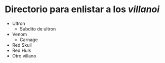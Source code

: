 # Directorio para enlistar a los _villanoi_

* Ultron
    * Subdito de ultron
* Venom
    * Carnage
* Red Skull
* Red Hulk
* Otro villano
